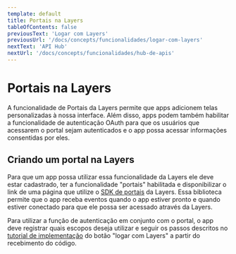 ```yaml
---
template: default
title: Portais na Layers
tableOfContents: false
previousText: 'Logar com Layers'
previousUrl: '/docs/concepts/funcionalidades/logar-com-layers'
nextText: 'API Hub'
nextUrl: '/docs/concepts/funcionalidades/hub-de-apis'
---
```


# Portais na Layers

A funcionalidade de Portais da Layers permite que apps adicionem telas personalizadas à nossa interface. Além disso, apps podem também habilitar a funcionalidade de autenticação OAuth para que os usuários que acessarem o portal sejam autenticados e o app possa acessar informações consentidas por eles.


## Criando um portal na Layers

Para que um app possa utilizar essa funcionalidade da Layers ele deve estar cadastrado, ter a funcionalidade "portais" habilitada e disponibilizar o link de uma página que utilize o [SDK de portais](./../../sdk/portais/introducao) da Layers. Essa biblioteca permite que o app receba eventos quando o app estiver pronto e quando estiver conectado para que ele possa ser acessado através da Layers.

 Para utilizar a função de autenticação em conjunto com o portal, o app deve registrar quais escopos deseja utilizar e seguir os passos descritos no [tutorial de implementação](./../../sdk/como-colocar-o-botao-logar-com-layers#4-use-o-c-digo-para-obter-o-token) do botão "logar com Layers" a partir do recebimento do código.